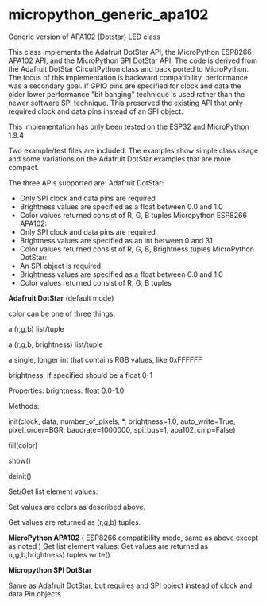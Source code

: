 # micropython_generic_apa102
Generic version of APA102 (Dotstar) LED class

This class implements the Adafruit DotStar API, the MicroPython ESP8266 APA102 API, and the MicroPython SPI DotStar API.
The code is derived from the Adafruit DotStar CircuitPython class and back ported to MicroPython.
The focus of this implementation is backward compatibility, performance was a secondary goal.
If GPIO pins are specified for clock and data the older lower performance "bit banging" technique
is used rather than the newer software SPI technique. This preserved the existing API that only required clock and data pins 
instead of an SPI object. 

This implementation has only been tested on the ESP32 and MicroPython 1.9.4

Two example/test files are included. The examples show simple class usage and some variations on the Adafruit DotStar examples that are more compact.

The three APIs supported are:
Adafruit DotStar:
  * Only SPI clock and data pins are required
  * Brightness values are specified as a float between 0.0 and 1.0
  * Color values returned consist of R, G, B tuples
Micropython ESP8266 APA102:
  * Only SPI clock and data pins are required
  * Brightness values are specified as an int between 0 and 31
  * Color values returned consist of R, G, B, Brightness tuples
MicroPython DotStar:
  * An SPI object is required
  * Brightness values are specified as a float between 0.0 and 1.0
  * Color values returned consist of R, G, B tuples
  
**Adafruit DotStar** (default mode)

color can be one of three things:

  a (r,g,b) list/tuple
                
  a (r,g,b, brightness) list/tuple
                
  a single, longer int that contains RGB values, like 0xFFFFFF
                
  brightness, if specified should be a float 0-1
            
Properties:
  brightness: float 0.0-1.0
  
Methods:

  init(clock, data, number_of_pixels, *, brightness=1.0, auto_write=True,
                 pixel_order=BGR, baudrate=1000000, spi_bus=1, apa102_cmp=False)
                 
  fill(color)
  
  show()
  
  deinit()
  
  Set/Get list element values:
  
   Set values are colors as described above.
    
   Get values are returned as (r,g,b) tuples.
    
    
 **MicroPython APA102** ( ESP8266 compatibility mode, same as above except as noted )
  Get list element values:
    Get values are returned as (r,g,b,brightness) tuples
  write()
  
  **Micropython SPI DotStar**
  
  Same as Adafruit DotStar, but requires and SPI object instead of clock and data Pin objects
  
